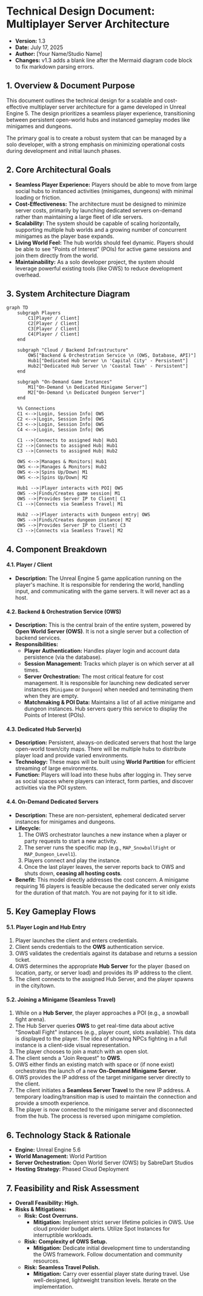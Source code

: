 
# Technical Design Document: Multiplayer Server Architecture

*   **Version:** 1.3
*   **Date:** July 17, 2025
*   **Author:** [Your Name/Studio Name]
*   **Changes:** v1.3 adds a blank line after the Mermaid diagram code block to fix markdown parsing errors.

## 1. Overview & Document Purpose

This document outlines the technical design for a scalable and cost-effective multiplayer server architecture for a game developed in Unreal Engine 5. The design prioritizes a seamless player experience, transitioning between persistent open-world hubs and instanced gameplay modes like minigames and dungeons.

The primary goal is to create a robust system that can be managed by a solo developer, with a strong emphasis on minimizing operational costs during development and initial launch phases.

## 2. Core Architectural Goals

*   **Seamless Player Experience:** Players should be able to move from large social hubs to instanced activities (minigames, dungeons) with minimal loading or friction.
*   **Cost-Effectiveness:** The architecture must be designed to minimize server costs, primarily by launching dedicated servers on-demand rather than maintaining a large fleet of idle servers.
*   **Scalability:** The system should be capable of scaling horizontally, supporting multiple hub worlds and a growing number of concurrent minigames as the player base expands.
*   **Living World Feel:** The hub worlds should feel dynamic. Players should be able to see "Points of Interest" (POIs) for active game sessions and join them directly from the world.
*   **Maintainability:** As a solo developer project, the system should leverage powerful existing tools (like OWS) to reduce development overhead.

## 3. System Architecture Diagram

```mermaid
graph TD
    subgraph Players
        C1[Player / Client]
        C2[Player / Client]
        C3[Player / Client]
        C4[Player / Client]
    end

    subgraph "Cloud / Backend Infrastructure"
        OWS["Backend & Orchestration Service \n (OWS, Database, API)"]
        Hub1["Dedicated Hub Server \n 'Capital City' - Persistent"]
        Hub2["Dedicated Hub Server \n 'Coastal Town' - Persistent"]
    end

    subgraph "On-Demand Game Instances"
        M1["On-Demand \n Dedicated Minigame Server"]
        M2["On-Demand \n Dedicated Dungeon Server"]
    end

    %% Connections
    C1 <-->|Login, Session Info| OWS
    C2 <-->|Login, Session Info| OWS
    C3 <-->|Login, Session Info| OWS
    C4 <-->|Login, Session Info| OWS

    C1 -->|Connects to assigned Hub| Hub1
    C2 -->|Connects to assigned Hub| Hub1
    C3 -->|Connects to assigned Hub| Hub2

    OWS <-->|Manages & Monitors| Hub1
    OWS <-->|Manages & Monitors| Hub2
    OWS <-->|Spins Up/Down| M1
    OWS <-->|Spins Up/Down| M2

    Hub1 -->|Player interacts with POI| OWS
    OWS -->|Finds/Creates game session| M1
    OWS -->|Provides Server IP to Client| C1
    C1 -->|Connects via Seamless Travel| M1

    Hub2 -->|Player interacts with Dungeon entry| OWS
    OWS -->|Finds/Creates dungeon instance| M2
    OWS -->|Provides Server IP to Client| C3
    C3 -->|Connects via Seamless Travel| M2
```

## 4. Component Breakdown

#### 4.1. Player / Client
*   **Description:** The Unreal Engine 5 game application running on the player's machine. It is responsible for rendering the world, handling input, and communicating with the game servers. It will never act as a host.

#### 4.2. Backend & Orchestration Service (OWS)
*   **Description:** This is the central brain of the entire system, powered by **Open World Server (OWS)**. It is not a single server but a collection of backend services.
*   **Responsibilities:**
    *   **Player Authentication:** Handles player login and account data persistence (via the database).
    *   **Session Management:** Tracks which player is on which server at all times.
    *   **Server Orchestration:** The most critical feature for cost management. It is responsible for launching new dedicated server instances (`Minigame` or `Dungeon`) when needed and terminating them when they are empty.
    *   **Matchmaking & POI Data:** Maintains a list of all active minigame and dungeon instances. Hub servers query this service to display the Points of Interest (POIs).

#### 4.3. Dedicated Hub Server(s)
*   **Description:** Persistent, always-on dedicated servers that host the large open-world town/city maps. There will be multiple hubs to distribute player load and provide varied environments.
*   **Technology:** These maps will be built using **World Partition** for efficient streaming of large environments.
*   **Function:** Players will load into these hubs after logging in. They serve as social spaces where players can interact, form parties, and discover activities via the POI system.

#### 4.4. On-Demand Dedicated Servers
*   **Description:** These are non-persistent, ephemeral dedicated server instances for minigames and dungeons.
*   **Lifecycle:**
    1.  The OWS orchestrator launches a new instance when a player or party requests to start a new activity.
    2.  The server runs the specific map (e.g., `MAP_SnowballFight` or `MAP_Dungeon_Level1`).
    3.  Players connect and play the instance.
    4.  Once the last player leaves, the server reports back to OWS and shuts down, **ceasing all hosting costs**.
*   **Benefit:** This model directly addresses the cost concern. A minigame requiring 16 players is feasible because the dedicated server only exists for the duration of that match. You are not paying for it to sit idle.

## 5. Key Gameplay Flows

#### 5.1. Player Login and Hub Entry
1.  Player launches the client and enters credentials.
2.  Client sends credentials to the **OWS** authentication service.
3.  OWS validates the credentials against its database and returns a session ticket.
4.  OWS determines the appropriate **Hub Server** for the player (based on location, party, or server load) and provides its IP address to the client.
5.  The client connects to the assigned Hub Server, and the player spawns in the city/town.

#### 5.2. Joining a Minigame (Seamless Travel)
1.  While on a **Hub Server**, the player approaches a POI (e.g., a snowball fight arena).
2.  The Hub Server queries **OWS** to get real-time data about active "Snowball Fight" instances (e.g., player count, slots available). This data is displayed to the player. The idea of showing NPCs fighting in a full instance is a client-side visual representation.
3.  The player chooses to join a match with an open slot.
4.  The client sends a "Join Request" to **OWS**.
5.  OWS either finds an existing match with space or (if none exist) orchestrates the launch of a new **On-Demand Minigame Server**.
6.  OWS provides the IP address of the target minigame server directly to the client.
7.  The client initiates a **Seamless Server Travel** to the new IP address. A temporary loading/transition map is used to maintain the connection and provide a smooth experience.
8.  The player is now connected to the minigame server and disconnected from the hub. The process is reversed upon minigame completion.

## 6. Technology Stack & Rationale

*   **Engine:** Unreal Engine 5.6
*   **World Management:** World Partition
*   **Server Orchestration:** Open World Server (OWS) by SabreDart Studios
*   **Hosting Strategy:** Phased Cloud Deployment

## 7. Feasibility and Risk Assessment

*   **Overall Feasibility:** **High.**
*   **Risks & Mitigations:**
    *   **Risk:** **Cost Overruns.**
        *   **Mitigation:** Implement strict server lifetime policies in OWS. Use cloud provider budget alerts. Utilize Spot Instances for interruptible workloads.
    *   **Risk:** **Complexity of OWS Setup.**
        *   **Mitigation:** Dedicate initial development time to understanding the OWS framework. Follow documentation and community resources.
    *   **Risk:** **Seamless Travel Polish.**
        *   **Mitigation:** Carry over essential player state during travel. Use well-designed, lightweight transition levels. Iterate on the implementation.